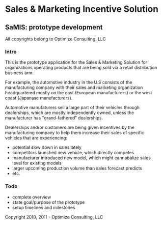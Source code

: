 # Sales & Marketing Incentive Solution
## SaMIS: prototype development 
All copyrights belong to Optimize Consulting, LLC

### Intro

This is the prototype application for the Sales & Marketing Solution for organizations operating
products that are being sold via a retail distribution business arm. 

For example, the automotive industry in the U.S consists of the manufacturing company with their 
sales and marketing organization headquartered mostly on the east (European manufacturers) or the 
west coast (Japanase manufacturers).

Automotive manufaturers sell a large part of their vehicles through dealerships, which are mostly 
independently owned, unless the manufacturer has "grand-fathered" dealerships.

Dealerships and/or customers are being given incentives by the manufacturing company to help them 
increase their sales of specific vehicles that are experiencing: 

- potential slow down in sales lately
- competitors launched new vehicle, which directly competes
- manufacturer introduced new model, which might cannabalize sales level for existing models
- larger upcoming production volume than sales forecast predicts
- etc.

### Todo
- complete overview
- state goal/purpose of the prototype
- setup timelines and milestones

Copyright 2010, 2011 - Optimize Consulting, LLC
